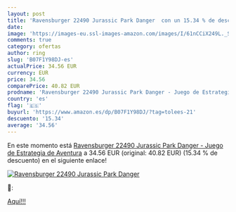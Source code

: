 ```yaml
---
layout: post
title: 'Ravensburger 22490 Jurassic Park Danger  con un 15.34 % de descuento'
date: 
image: 'https://images-eu.ssl-images-amazon.com/images/I/61nCCiX249L._SL200_.jpg'
comments: true
category: ofertas
author: ring
slug: 'B07F1Y98DJ-es'
actualPrice: 34.56 EUR
currency: EUR
price: 34.56
comparePrice: 40.82 EUR
prodname: 'Ravensburger 22490 Jurassic Park Danger - Juego de Estrategia de Aventura'
country: 'es'
flag: '🇪🇸'
buyurl: 'https://www.amazon.es/dp/B07F1Y98DJ/?tag=tolees-21'
descuento: '15.34'
average: '34.56'
---
```


En este momento está [Ravensburger 22490 Jurassic Park Danger - Juego de Estrategia de Aventura](https://www.amazon.es/dp/B07F1Y98DJ/?tag=tolees-21) a 34.56 EUR (original: 40.82 EUR) (15.34 %  de descuento) en el siguiente enlace!

[![Ravensburger 22490 Jurassic Park Danger ](https://images-eu.ssl-images-amazon.com/images/I/61nCCiX249L._SL200_.jpg)](https://www.amazon.es/dp/B07F1Y98DJ/?tag=tolees-21)

🔎:


[Aquí!!!](https://www.amazon.es/dp/B07F1Y98DJ/?tag=tolees-21)
